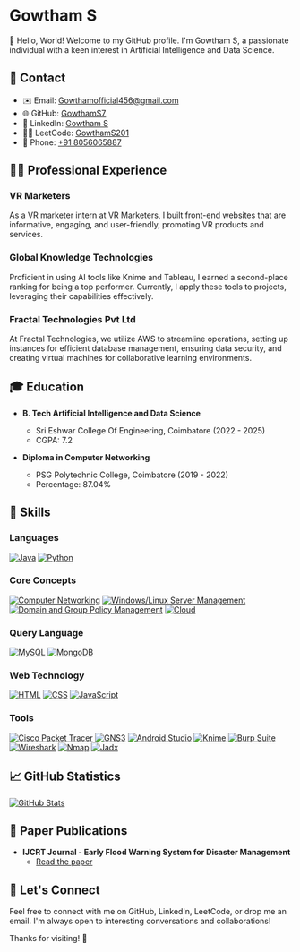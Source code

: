 # Gowtham S

👋 Hello, World! Welcome to my GitHub profile. I'm Gowtham S, a passionate individual with a keen interest in Artificial Intelligence and Data Science.

## 📧 Contact

- ✉️ Email: [Gowthamofficial456@gmail.com](mailto:Gowthamofficial456@gmail.com)
- 🌐 GitHub: [GowthamS7](https://github.com/GowthamS7)
- 💼 LinkedIn: [Gowtham S](https://www.linkedin.com/in/gowtham-s468b94228/)
- 👨‍💻 LeetCode: [GowthamS201](https://leetcode.com/GowthamS201/)
- 📱 Phone: [+91 8056065887](tel:+918056065887)


## 👨‍💻 Professional Experience

### VR Marketers

As a VR marketer intern at VR Marketers, I built front-end websites that are informative, engaging, and user-friendly, promoting VR products and services.

### Global Knowledge Technologies

Proficient in using AI tools like Knime and Tableau, I earned a second-place ranking for being a top performer. Currently, I apply these tools to projects, leveraging their capabilities effectively.

### Fractal Technologies Pvt Ltd

At Fractal Technologies, we utilize AWS to streamline operations, setting up instances for efficient database management, ensuring data security, and creating virtual machines for collaborative learning environments.

## 🎓 Education

- **B. Tech Artificial Intelligence and Data Science**
  - Sri Eshwar College Of Engineering, Coimbatore (2022 - 2025)
  - CGPA: 7.2

- **Diploma in Computer Networking**
  - PSG Polytechnic College, Coimbatore (2019 - 2022)
  - Percentage: 87.04%

## 💼 Skills

### Languages
[![Java](https://img.shields.io/badge/Java-Expert-orange)]()
[![Python](https://img.shields.io/badge/Python-Expert-blue)]()

### Core Concepts
[![Computer Networking](https://img.shields.io/badge/Computer%20Networking-Advanced-brightgreen)]()
[![Windows/Linux Server Management](https://img.shields.io/badge/Server%20Management-Advanced-brightgreen)]()
[![Domain and Group Policy Management](https://img.shields.io/badge/Policy%20Management-Advanced-brightgreen)]()
[![Cloud](https://img.shields.io/badge/Cloud-Intermediate-yellow)]()

### Query Language
[![MySQL](https://img.shields.io/badge/MySQL-Intermediate-yellow)]()
[![MongoDB](https://img.shields.io/badge/MongoDB-Intermediate-yellow)]()

### Web Technology
[![HTML](https://img.shields.io/badge/HTML-Advanced-brightgreen)]()
[![CSS](https://img.shields.io/badge/CSS-Advanced-brightgreen)]()
[![JavaScript](https://img.shields.io/badge/JavaScript-Intermediate-yellow)]()

### Tools
[![Cisco Packet Tracer](https://img.shields.io/badge/Cisco%20Packet%20Tracer-Advanced-brightgreen)]()
[![GNS3](https://img.shields.io/badge/GNS3-Advanced-brightgreen)]()
[![Android Studio](https://img.shields.io/badge/Android%20Studio-Intermediate-yellow)]()
[![Knime](https://img.shields.io/badge/Knime-Intermediate-yellow)]()
[![Burp Suite](https://img.shields.io/badge/Burp%20Suite-Intermediate-yellow)]()
[![Wireshark](https://img.shields.io/badge/Wireshark-Intermediate-yellow)]()
[![Nmap](https://img.shields.io/badge/Nmap-Intermediate-yellow)]()
[![Jadx](https://img.shields.io/badge/Jadx-Intermediate-yellow)]()

## 📈 GitHub Statistics

[![GitHub Stats](https://github-readme-stats.vercel.app/api?username=GowthamS7&show_icons=true&count_private=true&hide=contribs&theme=dark)](https://github.com/GowthamS7)

## 📄 Paper Publications

- **IJCRT Journal - Early Flood Warning System for Disaster Management**
  - [Read the paper](https://ijcrt.org/papers/1JCRT2205751.pdf)

## 🌟 Let's Connect

Feel free to connect with me on GitHub, LinkedIn, LeetCode, or drop me an email. I'm always open to interesting conversations and collaborations!

Thanks for visiting! 🚀

